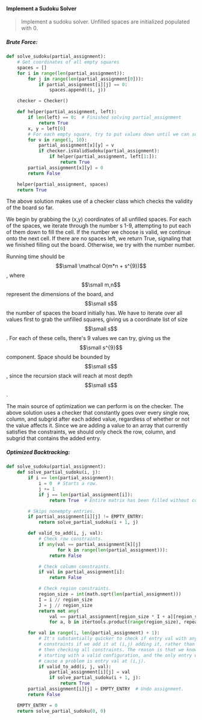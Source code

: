 #### Implement a Sudoku Solver

> Implement a sudoku solver. Unfilled spaces are initialized populated with 0.

##### Brute Force:

```py
def solve_sudoku(partial_assignment):
    # Get coordinates of all empty squares
    spaces = []
    for i in range(len(partial_assignment)):
        for j in range(len(partial_assignment[0])):
            if partial_assignment[i][j] == 0:
                spaces.append((i, j))

    checker = Checker()

    def helper(partial_assignment, left):
        if len(left) == 0:  # Finished solving partial_assignment
            return True
        x, y = left[0]
        # For each empty square, try to put values down until we can solve the entire board
        for v in range(1, 10):
            partial_assignment[x][y] = v
            if checker.isValidSudoku(partial_assignment):
                if helper(partial_assignment, left[1:]):
                    return True
        partial_assignment[x][y] = 0
        return False

    helper(partial_assignment, spaces)
    return True
```

The above solution makes use of a checker class which checks the validity of the board so far.

We begin by grabbing the \(x,y\) coordinates of all unfilled spaces. For each of the spaces, we iterate through the number s 1-9, attempting to put each of them down to fill the cell. If the number we choose is valid, we continue onto the next cell. If there are no spaces left, we return True, signaling that we finished filling out the board. Otherwise, we try with the number number.

Running time should be $$\small \mathcal O(m*n + s^{9})$$, where $$\small m,n$$ represent the dimensions of the board, and $$\small s$$ the number of spaces the board initially has. We have to iterate over all values first to grab the unfilled squares, giving us a coordinate list of size $$\small s$$. For each of these cells, there's 9 values we can try, giving us the $$\small s^{9}$$ component. Space should be bounded by $$\small s$$, since the recursion stack will reach at most depth $$\small s$$.

The main source of optimization we can perform is on the checker. The above solution uses a checker that constantly goes over every single row, column, and subgrid after each added value, regardless of whether or not the value affects it. Since we are adding a value to an array that currently satisfies the constraints, we should only check the row, column, and subgrid that contains the added entry.

##### Optimized Backtracking:

```py
def solve_sudoku(partial_assignment):
    def solve_partial_sudoku(i, j):
        if i == len(partial_assignment):
            i = 0  # Starts a row.
            j += 1
            if j == len(partial_assignment[i]):
                return True  # Entire matrix has been filled without conflict.

        # Skips nonempty entries.
        if partial_assignment[i][j] != EMPTY_ENTRY:
            return solve_partial_sudoku(i + 1, j)

        def valid_to_add(i, j, val):
            # Check row constraints.
            if any(val == partial_assignment[k][j]
                   for k in range(len(partial_assignment))):
                return False

            # Check column constraints.
            if val in partial_assignment[i]:
                return False

            # Check region constraints.
            region_size = int(math.sqrt(len(partial_assignment)))
            I = i // region_size
            J = j // region_size
            return not any(
                val == partial_assignment[region_size * I + a][region_size * J + b]                                                               + b]
                for a, b in itertools.product(range(region_size), repeat=2))

        for val in range(1, len(partial_assignment) + 1):
            # It's substantially quicker to check if entry val with any of the
            # constraints if we add it at (i,j) adding it, rather than adding it and
            # then checking all constraints. The reason is that we know we are
            # starting with a valid configuration, and the only entry which can
            # cause a problem is entry val at (i,j).
            if valid_to_add(i, j, val):
                partial_assignment[i][j] = val
                if solve_partial_sudoku(i + 1, j):
                    return True
        partial_assignment[i][j] = EMPTY_ENTRY  # Undo assignment.
        return False

    EMPTY_ENTRY = 0
    return solve_partial_sudoku(0, 0)
```



